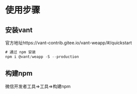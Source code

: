 # 使用步骤

## 安装vant

官方地址https://vant-contrib.gitee.io/vant-weapp/#/quickstart

```js
# 通过 npm 安装
npm i @vant/weapp -S --production
```

## 构建npm

微信开发者工具=>工具=>构建npm